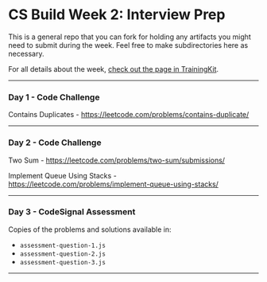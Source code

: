 # CS Build Week 2: Interview Prep

This is a general repo that you can fork for holding any artifacts you
might need to submit during the week. Feel free to make subdirectories
here as necessary.

For all details about the week, [check out the page in
TrainingKit](https://learn.lambdaschool.com/cs/sprint/reco0t22NdXmr8VyL).

---

### Day 1 - Code Challenge 
Contains Duplicates - 
https://leetcode.com/problems/contains-duplicate/

---

### Day 2 - Code Challenge
Two Sum - 
https://leetcode.com/problems/two-sum/submissions/

Implement Queue Using Stacks - 
https://leetcode.com/problems/implement-queue-using-stacks/

---

### Day 3 - CodeSignal Assessment
Copies of the problems and solutions available in:
- `assessment-question-1.js`
- `assessment-question-2.js`
- `assessment-question-3.js`

---
